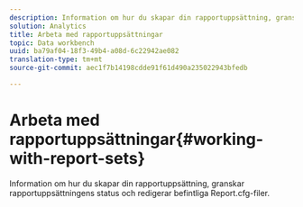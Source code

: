 ```yaml
---
description: Information om hur du skapar din rapportuppsättning, granskar rapportuppsättningens status och redigerar befintliga Report.cfg-filer.
solution: Analytics
title: Arbeta med rapportuppsättningar
topic: Data workbench
uuid: ba79af04-18f3-49b4-a08d-6c22942ae082
translation-type: tm+mt
source-git-commit: aec1f7b14198cdde91f61d490a235022943bfedb

---
```



# Arbeta med rapportuppsättningar{#working-with-report-sets}

Information om hur du skapar din rapportuppsättning, granskar rapportuppsättningens status och redigerar befintliga Report.cfg-filer.

